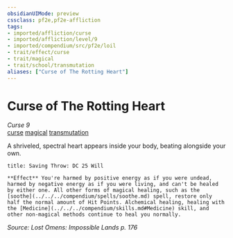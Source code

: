 ```yaml
---
obsidianUIMode: preview
cssclass: pf2e,pf2e-affliction
tags:
- imported/affliction/curse
- imported/affliction/level/9
- imported/compendium/src/pf2e/loil
- trait/effect/curse
- trait/magical
- trait/school/transmutation
aliases: ["Curse of The Rotting Heart"]
---
```

# Curse of The Rotting Heart
*Curse 9*  
[curse](curse.md)  [magical](magical.md)  [transmutation](transmutation.md)  

A shriveled, spectral heart appears inside your body, beating alongside your own.

```ad-inline-affliction
title: Saving Throw: DC 25 Will

**Effect** You're harmed by positive energy as if you were undead, harmed by negative energy as if you were living, and can't be healed by either one. All other forms of magical healing, such as the [soothe](../../../compendium/spells/soothe.md) spell, restore only half the normal amount of Hit Points. Alchemical healing, healing with the [Medicine](../../../compendium/skills.md#Medicine) skill, and other non-magical methods continue to heal you normally.
```

*Source: Lost Omens: Impossible Lands p. 176*
